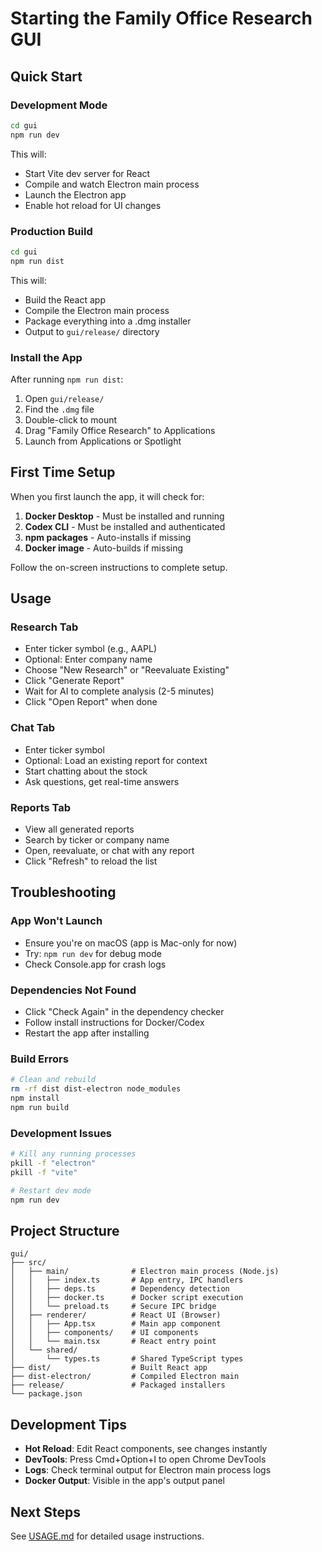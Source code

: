 # Starting the Family Office Research GUI

## Quick Start

### Development Mode

```bash
cd gui
npm run dev
```

This will:
- Start Vite dev server for React
- Compile and watch Electron main process
- Launch the Electron app
- Enable hot reload for UI changes

### Production Build

```bash
cd gui
npm run dist
```

This will:
- Build the React app
- Compile the Electron main process
- Package everything into a .dmg installer
- Output to `gui/release/` directory

### Install the App

After running `npm run dist`:

1. Open `gui/release/`
2. Find the `.dmg` file
3. Double-click to mount
4. Drag "Family Office Research" to Applications
5. Launch from Applications or Spotlight

## First Time Setup

When you first launch the app, it will check for:

1. **Docker Desktop** - Must be installed and running
2. **Codex CLI** - Must be installed and authenticated
3. **npm packages** - Auto-installs if missing
4. **Docker image** - Auto-builds if missing

Follow the on-screen instructions to complete setup.

## Usage

### Research Tab
- Enter ticker symbol (e.g., AAPL)
- Optional: Enter company name
- Choose "New Research" or "Reevaluate Existing"
- Click "Generate Report"
- Wait for AI to complete analysis (2-5 minutes)
- Click "Open Report" when done

### Chat Tab
- Enter ticker symbol
- Optional: Load an existing report for context
- Start chatting about the stock
- Ask questions, get real-time answers

### Reports Tab
- View all generated reports
- Search by ticker or company name
- Open, reevaluate, or chat with any report
- Click "Refresh" to reload the list

## Troubleshooting

### App Won't Launch
- Ensure you're on macOS (app is Mac-only for now)
- Try: `npm run dev` for debug mode
- Check Console.app for crash logs

### Dependencies Not Found
- Click "Check Again" in the dependency checker
- Follow install instructions for Docker/Codex
- Restart the app after installing

### Build Errors
```bash
# Clean and rebuild
rm -rf dist dist-electron node_modules
npm install
npm run build
```

### Development Issues
```bash
# Kill any running processes
pkill -f "electron"
pkill -f "vite"

# Restart dev mode
npm run dev
```

## Project Structure

```
gui/
├── src/
│   ├── main/              # Electron main process (Node.js)
│   │   ├── index.ts       # App entry, IPC handlers
│   │   ├── deps.ts        # Dependency detection
│   │   ├── docker.ts      # Docker script execution
│   │   └── preload.ts     # Secure IPC bridge
│   ├── renderer/          # React UI (Browser)
│   │   ├── App.tsx        # Main app component
│   │   ├── components/    # UI components
│   │   └── main.tsx       # React entry point
│   └── shared/
│       └── types.ts       # Shared TypeScript types
├── dist/                  # Built React app
├── dist-electron/         # Compiled Electron main
├── release/               # Packaged installers
└── package.json
```

## Development Tips

- **Hot Reload**: Edit React components, see changes instantly
- **DevTools**: Press Cmd+Option+I to open Chrome DevTools
- **Logs**: Check terminal output for Electron main process logs
- **Docker Output**: Visible in the app's output panel

## Next Steps

See [USAGE.md](./USAGE.md) for detailed usage instructions.

